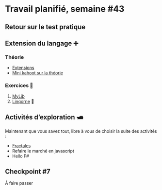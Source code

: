 # Travail planifié, semaine #43

## Retour sur le test pratique

## Extension du langage ➕

### Théorie
- [Extensions](../supports/source/05-Extension.md)
- [Mini kahoot sur la théorie](https://create.kahoot.it/share/extensions-c/04b96e44-3d73-47c0-b888-f8746aa7c99f)

###  Exercices 🔨
1. [MyLib](../exos/mylib/README.md)
2. [Linqorne](../exos/linqorne/README.md) 🦄

## Activités d’exploration 🛥
Maintenant que vous savez tout, libre à vous de choisir la suite des activités :

- [Fractales](../exos/fractale/README.md)
- Refaire le marché en javascript
- Hello F#

## Checkpoint #7
À faire passer